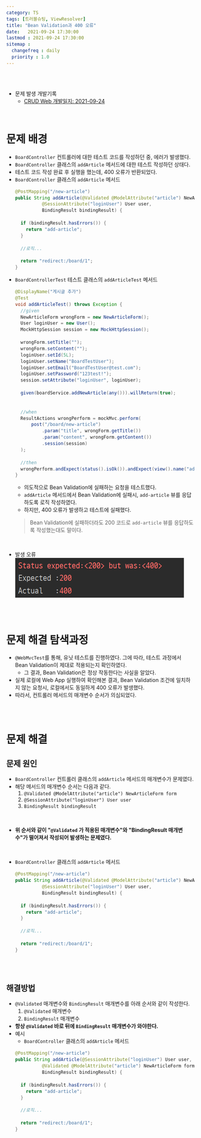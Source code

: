 ```yaml
---
category: TS
tags: [트러블슈팅, ViewResolver]
title: "Bean Validation과 400 오류"
date:   2021-09-24 17:30:00 
lastmod : 2021-09-24 17:30:00
sitemap :
  changefreq : daily
  priority : 1.0
---
```


<br/><br/>

- 문제 발생 개발기록
  - [CRUD Web 개발일지: 2021-09-24](https://taegyunwoo.github.io/CRUD_Web/2021-09-24)

<br/>

# 문제 배경

- `BoardController` 컨트롤러에 대한 테스트 코드를 작성하던 중, 에러가 발생했다.
- `BoardController` 클래스의 `addArticle` 메서드에 대한 테스트 작성하던 상태다.
- 테스트 코드 작성 완료 후 실행을 했는데, 400 오류가 반환되었다.
- `BoardController` 클래스의 `addArticle` 메서드
  ```java
  @PostMapping("/new-article")
  public String addArticle(@Validated @ModelAttribute("article") NewArticleForm form,
            @SessionAttribute("loginUser") User user,
            BindingResult bindingResult) {

    if (bindingResult.hasErrors()) {
      return "add-article";
    }

    //로직...

    return "redirect:/board/1";
  }
  ```
- `BoardControllerTest` 테스트 클래스의 `addArticleTest` 메서드
  ```java
  @DisplayName("게시글 추가")
  @Test
  void addArticleTest() throws Exception {
    //given
    NewArticleForm wrongForm = new NewArticleForm();
    User loginUser = new User();
    MockHttpSession session = new MockHttpSession();

    wrongForm.setTitle("");
    wrongForm.setContent("");
    loginUser.setId(5L);
    loginUser.setName("BoardTestUser");
    loginUser.setEmail("BoardTestUser@test.com");
    loginUser.setPassword("123test!");
    session.setAttribute("loginUser", loginUser);

    given(boardService.addNewArticle(any())).willReturn(true);


    //when
    ResultActions wrongPerform = mockMvc.perform(
        post("/board/new-article")
            .param("title", wrongForm.getTitle())
            .param("content", wrongForm.getContent())
            .session(session)
    );

    //then
    wrongPerform.andExpect(status().isOk()).andExpect(view().name("add-article")); //validation 실패시 기대 결과
  }
  ```
  - 의도적으로 Bean Validation에 실패하는 요청을 테스트했다.
  - `addArticle` 메서드에서 Bean Validation에 실패시, `add-article` 뷰를 응답하도록 로직 작성하였다.
  - 하지만, 400 오류가 발생하고 테스트에 실패했다.
  > Bean Validation에 실패하더라도 200 코드로 `add-article` 뷰를 응답하도록 작성했는대도 말이다.

<br/>

- 발생 오류
  ![Untitled](/assets/img/2021-09-24-TroubleShooting_BeanValidation400Error/Untitled.png)

<br><br>

# 문제 해결 탐색과정
- `@WebMvcTest`를 통해, 유닛 테스트를 진행하였다. 그에 따라, 테스트 과정에서 Bean Validation이 제대로 적용되는지 확인하였다.
  - 그 결과, Bean Validation은 정상 작동한다는 사실을 알았다.
- 실제 로컬에 Web App 실행하여 확인해본 결과, Bean Validation 조건에 일치하지 않는 요청시, 로컬에서도 동일하게 400 오류가 발생했다.
- 따라서, 컨트롤러 메서드의 매개변수 순서가 의심되었다.

<br><br>

# 문제 해결
## 문제 원인

- `BoardController` 컨트롤러 클래스의 `addArticle` 메서드의 매개변수가 문제였다.
- 해당 메서드의 매개변수 순서는 다음과 같다.  
  1. `@Validated @ModelAttribute("article") NewArticleForm form`
  2. `@SessionAttribute("loginUser") User user`
  3. `BindingResult bindingResult`

<br/>

- **위 순서와 같이 "`@Validated` 가 적용된 매개변수"와 "BindingResult 매개변수"가 떨어져서 작성되어 발생하는 문제였다.**

<br/>

- `BoardController` 클래스의 `addArticle` 메서드
  ```java
  @PostMapping("/new-article")
  public String addArticle(@Validated @ModelAttribute("article") NewArticleForm form,
            @SessionAttribute("loginUser") User user,
            BindingResult bindingResult) {

    if (bindingResult.hasErrors()) {
      return "add-article";
    }

    //로직...

    return "redirect:/board/1";
  }
  ```

<br><br>

## 해결방법

- `@Validated` 매개변수와 `BindingResult` 매개변수를 아래 순서와 같이 작성한다.
  1. `@Validated` 매개변수
  2. `BindingResult` 매개변수
- **항상 `@Validated` 바로 뒤에 `BindingResult` 매개변수가 와야한다.**
- 예시
  - `BoardController` 클래스의 `addArticle` 메서드
  ```java
  @PostMapping("/new-article")
  public String addArticle(@SessionAttribute("loginUser") User user,
            @Validated @ModelAttribute("article") NewArticleForm form,
            BindingResult bindingResult) {

    if (bindingResult.hasErrors()) {
      return "add-article";
    }

    //로직...

    return "redirect:/board/1";
  }
  ```